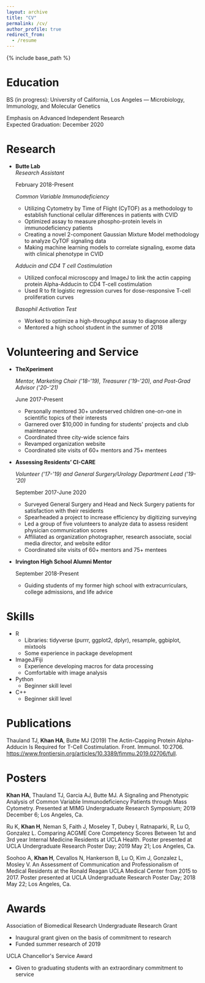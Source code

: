 ```yaml
---
layout: archive
title: "CV"
permalink: /cv/
author_profile: true
redirect_from:
  - /resume
---
```


{% include base_path %}

Education
======
BS (in progress): University of California, Los Angeles — Microbiology, Immunology, and Molecular Genetics 

  Emphasis on Advanced Independent Research 	
	Expected Graduation: December 2020

Research
======

* **Butte Lab**  
  *Research Assistant* 
  
  February 2018-Present
  
  *Common Variable Immunodeficiency*
  * Utilizing Cytometry by Time of Flight (CyTOF) as a methodology to establish functional cellular differences in patients     with CVID
  * Optimized assay to measure phospho-protein levels in immunodeficiency patients
  * Creating a novel 2-component Gaussian Mixture Model methodology to analyze CyTOF signaling data
  * Making machine learning models to correlate signaling, exome data with clinical phenotype in CVID
  
  *Adducin and CD4 T cell Costimulation*
  
  * Utilized confocal microscopy and ImageJ to link the actin capping protein Alpha-Adducin to CD4 T-cell 
    costimulation
  * Used R to fit logistic regression curves for dose-responsive T-cell proliferation curves
  
  *Basophil Activation Test*
  
  * Worked to optimize a high-throughput assay to diagnose allergy
  * Mentored a high school student in the summer of 2018

Volunteering and Service
======

* **TheXperiment**

  *Mentor, Marketing Chair ('18-'19), Treasurer ('19-'20), and Post-Grad Advisor ('20-'21)*
  
  June 2017-Present
  
  * Personally mentored 30+ underserved children one-on-one in scientific topics of their interests
  * Garnered over $10,000 in funding for students' projects and club maintenance
  * Coordinated three city-wide science fairs
  * Revamped organization website
  * Coordinated site visits of 60+ mentors and 75+ mentees
  

* **Assessing Residents’ CI-CARE**
  
  *Volunteer ('17-'19) and General Surgery/Urology Department Lead ('19-'20)*

  September 2017-June 2020

  * Surveyed General Surgery and Head and Neck Surgery patients for satisfaction with their residents
  * Spearheaded a project to increase efficiency by digitizing surveying
  * Led a group of five volunteers to analyze data to assess resident physician communication scores
  * Affiliated as organization photographer, research associate, social media director, and website editor
  * Coordinated site visits of 60+ mentors and 75+ mentees

* **Irvington High School Alumni Mentor**

  September 2018-Present

  * Guiding students of my former high school with extracurriculars, college admissions, and life advice 
  
Skills
======
* R
  * Libraries: tidyverse (purrr, ggplot2, dplyr), resample, ggbiplot, mixtools
  * Some experience in package development
* ImageJ/Fiji
  * Experience developing macros for data processing 
  * Comfortable with image analysis
* Python
  * Beginner skill level
* C++
  * Beginner skill level
  
Publications
======
Thauland TJ, **Khan HA**, Butte MJ (2019) The Actin-Capping Protein Alpha-Adducin Is Required for T-Cell Costimulation. Front. Immunol. 10:2706. https://www.frontiersin.org/articles/10.3389/fimmu.2019.02706/full.

Posters
======
**Khan HA**, Thauland TJ, Garcia AJ, Butte MJ. A Signaling and Phenotypic Analysis of Common Variable Immunodeficiency Patients through Mass Cytometry. Presented at MIMG Undergraduate Research Symposium; 2019 December 6; Los Angeles, Ca.

Ru K, **Khan H**, Neman S, Faith J, Moseley T, Dubey I, Ratnaparki, R, Lu O, Gonzalez L.  Comparing ACGME Core Competency Scores Between 1st and 3rd year Internal Medicine Residents at UCLA Health. Poster presented at UCLA Undergraduate Research Poster Day; 2019 May 21; Los Angeles, Ca.

Soohoo A, **Khan H**, Cevallos N, Hankerson B, Lu O, Kim J, Gonzalez L, Mosley V.  An Assessment of Communication and Professionalism of Medical Residents at the Ronald Reagan UCLA Medical Center from 2015 to 2017. Poster presented at UCLA Undergraduate Research Poster Day; 2018 May 22; Los Angeles, Ca.

Awards
======
Association of Biomedical Research Undergraduate Research Grant 
  * Inaugural grant given on the basis of commitment to research
  * Funded summer research of 2019

UCLA Chancellor's Service Award 					                                 
  * Given to graduating students with an extraordinary commitment to service

